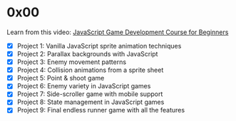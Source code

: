 # 0x00

Learn from this video: [JavaScript Game Development Course for Beginners](https://www.youtube.com/watch?v=GFO_txvwK_c)

- [x] Project 1: Vanilla JavaScript sprite animation techniques
- [x] Project 2: Parallax backgrounds with JavaScript
- [x] Project 3: Enemy movement patterns
- [x] Project 4: Collision animations from a sprite sheet
- [x] Project 5: Point & shoot game
- [x] Project 6: Enemy variety in JavaScript games
- [x] Project 7: Side-scroller game with mobile support
- [x] Project 8: State management in JavaScript games
- [x] Project 9: Final endless runner game with all the features
